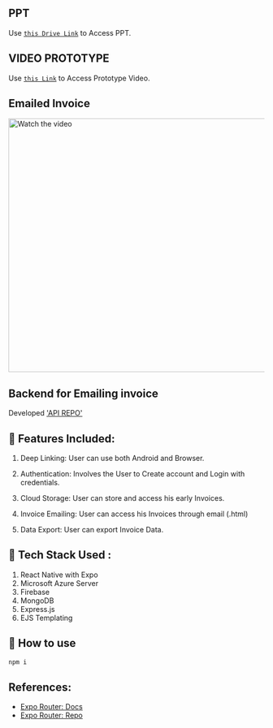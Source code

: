 


## PPT  
Use [`this Drive Link`](https://drive.google.com/file/d/1zKkSb_6k838HNg-Fdw2KbmkQokPiGiVu/view?usp=sharing) to Access  PPT.

## VIDEO PROTOTYPE
Use [`this Link`](https://youtu.be/NgJilYVKESM) to Access Prototype Video.


## Emailed Invoice
<img src="https://github.com/JatSh1804/Invoice-SIH/blob/main/components/mailedInvoice.png?raw=true" alt="Watch the video" alt="Emailed Invoice" width="800" height="500">



## Backend for Emailing invoice
Developed ['API REPO'](https://github.com/rahul-singh01/invoice_generator_backend_SIH) 



## 📝 Features Included:
1. Deep Linking: User can use both Android and Browser.

2. Authentication: Involves the User to Create account and Login with credentials.

3. Cloud Storage:  User can store and access his early Invoices.

4. Invoice Emailing: User can access his Invoices through email (.html)

5. Data Export: User can export Invoice Data.


## 📝 Tech Stack Used :
1. React Native with Expo
2. Microsoft Azure Server 
3. Firebase
4. MongoDB
5. Express.js
6. EJS Templating

## 🚀 How to use
```sh
npm i 
```



## References:

- [Expo Router: Docs](https://expo.github.io/router)
- [Expo Router: Repo](https://github.com/expo/router)
